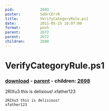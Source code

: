 ```yaml
---
pid:            2693
poster:         SddrCErrR
title:          VerifyCategoryRule.ps1
date:           2011-05-25 10:07:00
format:         posh
parent:         2672
parent:         2672
children:       2698
---
```


# VerifyCategoryRule.ps1

### [download](2693.ps1) - [parent](2672.md) - children: [2698](2698.md)

2RIXu3 this is delisious!
xfather123

```posh
2RIXu3 this is delisious!
xfather123
```
